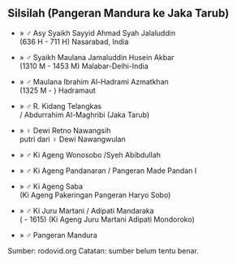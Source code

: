 ## Silsilah (Pangeran Mandura ke Jaka Tarub)

*	» ♂ Asy Syaikh Sayyid Ahmad Syah Jalaluddin
	<br/>(636 H - 711 H) Nasarabad, India

*	» ♂ Syaikh Maulana Jamaluddin Husein Akbar
	<br/>(1310 M - 1453 M) Malabar-Delhi-India

*	» ♂ Maulana Ibrahim Al-Hadrami Azmatkhan
	<br/>(1325 M - ) Hadramaut

*	» ♂ R. Kidang Telangkas
	<br/>/ Abdurrahim Al-Maghribi (Jaka Tarub)

*	» ♀ Dewi Retno Nawangsih
	<br/>putri dari ♀ Dewi Nawangwulan

*	» ♂ Ki Ageng Wonosobo /Syeh Abibdullah

*	» ♂ Ki Ageng Pandanaran / Pangeran Made Pandan I

*	» ♂ Ki Ageng Saba
	<br/>(Ki Ageng Pakeringan Pangeran Haryo Sobo)

*	» ♂ Ki Juru Martani / Adipati Mandaraka
	<br/>( - 1615) (Ki Ageng Juru Martani Adipati Mondoroko)

*	» ♂ Pangeran Mandura

Sumber: rodovid.org
Catatan: sumber belum tentu benar.
